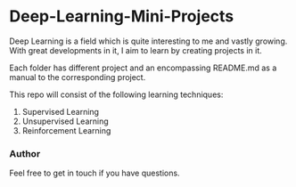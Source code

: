 # Deep-Learning-Mini-Projects

Deep Learning is a field which is quite interesting to me and vastly growing. With great developments in it, I aim to learn by creating projects in it.

Each folder has different project and an encompassing README.md as a manual to the corresponding project.

This repo will consist of the following learning techniques:

1. Supervised Learning
2. Unsupervised Learning
3. Reinforcement Learning

### Author

Feel free to get in touch if you have questions.
